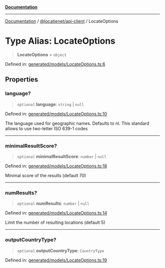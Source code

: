 [**Documentation**](../../../README.md)

***

[Documentation](../../../packages.md) / [@locatienet/api-client](../README.md) / LocateOptions

# Type Alias: LocateOptions

> **LocateOptions** = `object`

Defined in: [generated/models/LocateOptions.ts:6](https://github.com/locatienetbv/Locatienet-js/blob/cc7659c999a1f81798796e59b56febfa80f02dcd/packages/api-client/src/generated/models/LocateOptions.ts#L6)

## Properties

### language?

> `optional` **language**: `string` \| `null`

Defined in: [generated/models/LocateOptions.ts:10](https://github.com/locatienetbv/Locatienet-js/blob/cc7659c999a1f81798796e59b56febfa80f02dcd/packages/api-client/src/generated/models/LocateOptions.ts#L10)

The language used for geographic names. Defaults to nl. This standard allows to use two-letter ISO 639-1 codes

***

### minimalResultScore?

> `optional` **minimalResultScore**: `number` \| `null`

Defined in: [generated/models/LocateOptions.ts:18](https://github.com/locatienetbv/Locatienet-js/blob/cc7659c999a1f81798796e59b56febfa80f02dcd/packages/api-client/src/generated/models/LocateOptions.ts#L18)

Minimal score of the results (default 70)

***

### numResults?

> `optional` **numResults**: `number` \| `null`

Defined in: [generated/models/LocateOptions.ts:14](https://github.com/locatienetbv/Locatienet-js/blob/cc7659c999a1f81798796e59b56febfa80f02dcd/packages/api-client/src/generated/models/LocateOptions.ts#L14)

Limit the number of resulting locations (default 5)

***

### outputCountryType?

> `optional` **outputCountryType**: `CountryType`

Defined in: [generated/models/LocateOptions.ts:19](https://github.com/locatienetbv/Locatienet-js/blob/cc7659c999a1f81798796e59b56febfa80f02dcd/packages/api-client/src/generated/models/LocateOptions.ts#L19)
